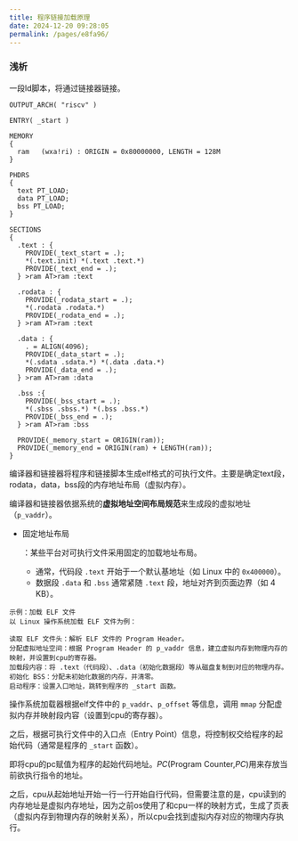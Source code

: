 ```yaml
---
title: 程序链接加载原理
date: 2024-12-20 09:28:05
permalink: /pages/e8fa96/
---
```

### 浅析

一段ld脚本，将通过链接器链接。

```
OUTPUT_ARCH( "riscv" )

ENTRY( _start )

MEMORY
{
  ram   (wxa!ri) : ORIGIN = 0x80000000, LENGTH = 128M
}

PHDRS
{
  text PT_LOAD;
  data PT_LOAD;
  bss PT_LOAD;
}

SECTIONS
{
  .text : {
    PROVIDE(_text_start = .);
    *(.text.init) *(.text .text.*)
    PROVIDE(_text_end = .);
  } >ram AT>ram :text

  .rodata : {
    PROVIDE(_rodata_start = .);
    *(.rodata .rodata.*)
    PROVIDE(_rodata_end = .);
  } >ram AT>ram :text

  .data : {
    . = ALIGN(4096);
    PROVIDE(_data_start = .);
    *(.sdata .sdata.*) *(.data .data.*)
    PROVIDE(_data_end = .);
  } >ram AT>ram :data

  .bss :{
    PROVIDE(_bss_start = .);
    *(.sbss .sbss.*) *(.bss .bss.*)
    PROVIDE(_bss_end = .);
  } >ram AT>ram :bss

  PROVIDE(_memory_start = ORIGIN(ram));
  PROVIDE(_memory_end = ORIGIN(ram) + LENGTH(ram));
}
```



编译器和链接器将程序和链接脚本生成elf格式的可执行文件。主要是确定text段，rodata，data，bss段的内存地址布局（虚拟内存）。

编译器和链接器依据系统的**虚拟地址空间布局规范**来生成段的虚拟地址（`p_vaddr`）。

- 固定地址布局

  ：某些平台对可执行文件采用固定的加载地址布局。

  - 通常，代码段 `.text` 开始于一个默认基地址（如 Linux 中的 `0x400000`）。
  - 数据段 `.data` 和 `.bss` 通常紧随 `.text` 段，地址对齐到页面边界（如 4 KB）。

```
示例：加载 ELF 文件
以 Linux 操作系统加载 ELF 文件为例：

读取 ELF 文件头：解析 ELF 文件的 Program Header。
分配虚拟地址空间：根据 Program Header 的 p_vaddr 信息，建立虚拟内存到物理内存的映射，并设置到cpu的寄存器。
加载段内容：将 .text（代码段）、.data（初始化数据段）等从磁盘复制到对应的物理内存。
初始化 BSS：分配未初始化数据的内存，并清零。
启动程序：设置入口地址，跳转到程序的 _start 函数。
```



操作系统加载器根据elf文件中的 `p_vaddr`、`p_offset` 等信息，调用 `mmap` 分配虚拟内存并映射段内容（设置到cpu的寄存器）。

之后，根据可执行文件中的入口点（Entry Point）信息，将控制权交给程序的起始代码（通常是程序的 `_start` 函数）。

即将cpu的pc赋值为程序的起始代码地址。*PC*(Program Counter,*PC*)用来存放当前欲执行指令的地址。

之后，cpu从起始地址开始一行一行开始自行代码，但需要注意的是，cpu读到的内存地址是虚拟内存地址，因为之前os使用了和cpu一样的映射方式，生成了页表（虚拟内存到物理内存的映射关系），所以cpu会找到虚拟内存对应的物理内存执行。

